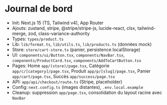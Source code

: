 # Journal de bord

- Init: Next.js 15 (TS, Tailwind v4), App Router
- Ajouts: zustand, stripe, @stripe/stripe-js, lucide-react, clsx, tailwind-merge, zod, class-variance-authority
- Types: `types/product.ts`
- Lib: `lib/format.ts`, `lib/utils.ts`, `lib/products.ts` (données mock)
- Store: `store/cart-store.ts` (panier, persistence localStorage)
- UI: `components/ui/Button.tsx`, `components/NavBar.tsx`, `components/ProductCard.tsx`, `components/AddToCartButton.tsx`
- Pages: Home `app/(store)/page.tsx`, Catégorie `app/c/[category]/page.tsx`, Produit `app/p/[slug]/page.tsx`, Panier `app/cart/page.tsx`, Succès `app/success/page.tsx`
- API: `app/api/checkout/route.ts` (Stripe, placeholder)
- Config: `next.config.ts` (images distantes), `.env.local.example`
- Cleanup: suppression `app/page.tsx`, consolidation du layout racine avec `NavBar`